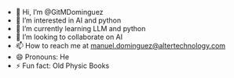 - 👋 Hi, I’m @GitMDominguez
- 👀 I’m interested in AI and python
- 🌱 I’m currently learning LLM and python
- 💞️ I’m looking to collaborate on AI
- 📫 How to reach me at manuel.dominguez@altertechnology.com  
- 😄 Pronouns: He  
- ⚡ Fun fact: Old Physic Books

<!---
GitMDominguez/GitMDominguez is a ✨ special ✨ repository because its `README.md` (this file) appears on your GitHub profile.
You can click the Preview link to take a look at your changes.
--->
